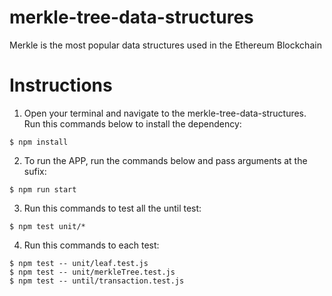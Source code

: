 # merkle-tree-data-structures
Merkle  is the most popular data structures used in the Ethereum Blockchain

# Instructions
1. Open your terminal and navigate to the merkle-tree-data-structures. Run this commands below to install the dependency: 
```
$ npm install
```
2. To run the APP, run the commands below and pass arguments at the sufix:
```
$ npm run start
```
3. Run this commands to test all the until test:
```
$ npm test unit/*
```

4. Run this commands to each test:
```
$ npm test -- unit/leaf.test.js
$ npm test -- unit/merkleTree.test.js
$ npm test -- until/transaction.test.js
```

